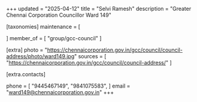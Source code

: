 +++
updated = "2025-04-12"
title = "Selvi Ramesh"
description = "Greater Chennai Corporation Councillor Ward 149"

[taxonomies]
maintenance = [

]
member_of = [
    "group/gcc-council"
]

[extra]
photo = "https://chennaicorporation.gov.in/gcc/council/council-address/photo/ward149.jpg"
sources = [
    "https://chennaicorporation.gov.in/gcc/council/council-address/"
]

[extra.contacts]

phone = [
    "9445467149",
    "9841075583",
    ]
email = "ward149@chennaicorporation.gov.in"
+++